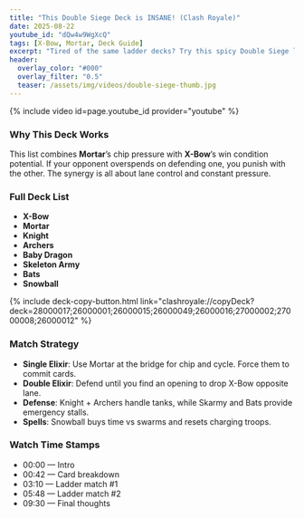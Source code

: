 ```yaml
---
title: "This Double Siege Deck is INSANE! (Clash Royale)"
date: 2025-08-22
youtube_id: "dQw4w9WgXcQ"
tags: [X-Bow, Mortar, Deck Guide]
excerpt: "Tired of the same ladder decks? Try this spicy Double Siege list — Mortar for chip, X-Bow for punishment."
header:
  overlay_color: "#000"
  overlay_filter: "0.5"
  teaser: /assets/img/videos/double-siege-thumb.jpg
---
```


{% include video id=page.youtube_id provider="youtube" %}

### Why This Deck Works
This list combines **Mortar**’s chip pressure with **X-Bow**’s win condition potential. If your opponent overspends on defending one, you punish with the other. The synergy is all about lane control and constant pressure.

### Full Deck List
- **X-Bow**  
- **Mortar**  
- **Knight**  
- **Archers**  
- **Baby Dragon**  
- **Skeleton Army**  
- **Bats**  
- **Snowball**  

{% include deck-copy-button.html link="clashroyale://copyDeck?deck=28000017;26000001;26000015;26000049;26000016;27000002;27000008;26000012" %}

### Match Strategy
- **Single Elixir**: Use Mortar at the bridge for chip and cycle. Force them to commit cards.  
- **Double Elixir**: Defend until you find an opening to drop X-Bow opposite lane.  
- **Defense**: Knight + Archers handle tanks, while Skarmy and Bats provide emergency stalls.  
- **Spells**: Snowball buys time vs swarms and resets charging troops.

### Watch Time Stamps
- 00:00 — Intro  
- 00:42 — Card breakdown  
- 03:10 — Ladder match #1  
- 05:48 — Ladder match #2  
- 09:30 — Final thoughts
